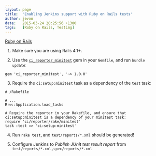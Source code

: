 ```yaml
---
layout: page
title:  "Enabling Jenkins support with Ruby on Rails tests"
author: jevon
date:   2015-03-24 20:25:56 +1300
tags:   [Ruby on Rails, Testing]
---
```


[Ruby on Rails](ruby-on-rails.md)

1. Make sure you are using Rails 4.1+.

2. Use the <a href="https://github.com/ci-reporter/ci_reporter_minitest">`ci_reporter_minitest`</a> gem in your `Gemfile`, and run `bundle update`:

```
gem 'ci_reporter_minitest', '~> 1.0.0'
```

3. Require the `ci:setup:minitest` task as a dependency of the `test` task:

```
# /Rakefile

# ...
Rrw::Application.load_tasks

# Require the reporter in your Rakefile, and ensure that ci:setup:minitest is a dependency of your minitest task:
require 'ci/reporter/rake/minitest'
task :test => 'ci:setup:minitest'
```

4. Run `rake test`, and `test/reports/*.xml` should be generated!

5. Configure Jenkins to _Publish JUnit test result report_ from `test/reports/*.xml,spec/reports/*.xml`
